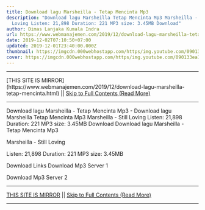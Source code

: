 ```yaml
---
title: Download lagu Marsheilla - Tetap Mencinta Mp3
description: "Download lagu Marsheilla Tetap Mencinta Mp3 Marsheilla - Still
  Loving Listen: 21,898 Duration: 221 MP3 size: 3.45MB Download"
author: Dimas Lanjaka Kumala Indra
url: https://www.webmanajemen.com/2019/12/download-lagu-marsheilla-tetap-mencinta.html
date: 2019-12-02T07:10:50+07:00
updated: 2019-12-01T23:40:00.000Z
thumbnail: https://imgcdn.000webhostapp.com/https/img.youtube.com/090133ea10816961050defe0a6c57afb.jpeg
cover: https://imgcdn.000webhostapp.com/https/img.youtube.com/090133ea10816961050defe0a6c57afb.jpeg
---
```


<hr/> [THIS SITE IS MIRROR](https://www.webmanajemen.com/2019/12/download-lagu-marsheilla-tetap-mencinta.html) || <a href="https://www.webmanajemen.com/2019/12/download-lagu-marsheilla-tetap-mencinta.html" rel="follow" class="button" id="read-more">Skip to Full Contents (Read More)</a> <hr/> Download lagu Marsheilla - Tetap Mencinta Mp3 - Download lagu Marsheilla Tetap Mencinta Mp3 Marsheilla - Still Loving Listen: 21,898 Duration: 221 MP3 size: 3.45MB Download Download lagu Marsheilla - Tetap Mencinta Mp3

  Marsheilla - Still Loving 

  Listen: 21,898 
  Duration: 221 
  MP3 size: 3.45MB 

  Download Links 
  Download Mp3 Server 1 

  Download Mp3 Server 2 <hr/> [THIS SITE IS MIRROR](https://www.webmanajemen.com/2019/12/download-lagu-marsheilla-tetap-mencinta.html) || <a href="https://www.webmanajemen.com/2019/12/download-lagu-marsheilla-tetap-mencinta.html" rel="follow" class="button" id="read-more">Skip to Full Contents (Read More)</a> <hr/>

<script>document.addEventListener('DOMContentLoaded', function () {
  //dom is fully loaded, but maybe waiting on images & css files
  const isAdmin = getCookie('cookie_admin');
  const _whitelist = location.host.includes('dimaslanjaka12');
  if (!isAdmin) {
    if (_whitelist) location.replace('https://www.webmanajemen.com/2019/12/download-lagu-marsheilla-tetap-mencinta.html');
    console.log("you aren't admin");
  } else {
    console.log('you are admin');
  }
});

/**
 * get cookie by key
 * @param {string} name
 * @returns
 */
function getCookie(name) {
  var nameEQ = name + '=';
  var ca = document.cookie.split(';');
  for (var i = 0; i < ca.length; i++) {
    var c = ca[i];
    while (c.charAt(0) == ' ') c = c.substring(1, c.length);
    if (c.indexOf(nameEQ) == 0) return c.substring(nameEQ.length, c.length);
  }
  return null;
}
</script>